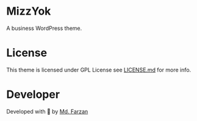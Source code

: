 # MizzYok
A business WordPress theme.


# License
This theme is licensed under GPL License see [LICENSE.md](/LICENSE.md) for more info.


# Developer
Developed with 💖 by [Md. Farzan](https://github.com/MdFarzan)
